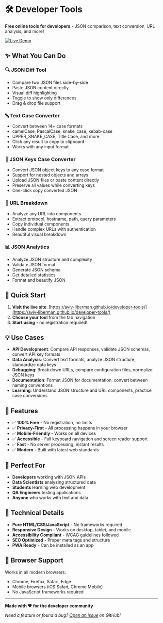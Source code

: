 # 🛠️ Developer Tools

**Free online tools for developers** - JSON comparison, text conversion, URL analysis, and more!

[![Live Demo](https://img.shields.io/badge/Live%20Demo-aviv--liberman.github.io/developer--tools-blue?style=for-the-badge&logo=github)](https://aviv-liberman.github.io/developer-tools/)

## ✨ What You Can Do

### 🔍 **JSON Diff Tool**
- Compare two JSON files side-by-side
- Paste JSON content directly
- Visual diff highlighting
- Toggle to show only differences
- Drag & drop file support

### 🔤 **Text Case Converter**
- Convert between 14+ case formats
- camelCase, PascalCase, snake_case, kebab-case
- UPPER_SNAKE_CASE, Title Case, and more
- Click any result to copy to clipboard
- Works with any input format

### 📝 **JSON Keys Case Converter**
- Convert JSON object keys to any case format
- Support for nested objects and arrays
- Upload JSON files or paste content directly
- Preserve all values while converting keys
- One-click copy converted JSON

### 🔗 **URL Breakdown**
- Analyze any URL into components
- Extract protocol, hostname, path, query parameters
- Copy individual components
- Handle complex URLs with authentication
- Beautiful visual breakdown

### 📊 **JSON Analytics**
- Analyze JSON structure and complexity
- Validate JSON format
- Generate JSON schema
- Get detailed statistics
- Format and beautify JSON

## 🚀 Quick Start

1. **Visit the live site**: [https://aviv-liberman.github.io/developer-tools/](https://aviv-liberman.github.io/developer-tools/)
2. **Choose your tool** from the tab navigation
3. **Start using** - no registration required!

## 💡 Use Cases

- **API Development**: Compare API responses, validate JSON schemas, convert API key formats
- **Data Analysis**: Convert text formats, analyze JSON structure, standardize data keys
- **Debugging**: Break down URLs, compare configuration files, normalize JSON keys
- **Documentation**: Format JSON for documentation, convert between naming conventions
- **Learning**: Understand JSON structure and URL components, practice case conversions

## 🌟 Features

- ✅ **100% Free** - No registration, no limits
- ✅ **Privacy-First** - All processing happens in your browser
- ✅ **Mobile-Friendly** - Works on all devices
- ✅ **Accessible** - Full keyboard navigation and screen reader support
- ✅ **Fast** - No server processing, instant results
- ✅ **Modern** - Built with latest web standards

## 🎯 Perfect For

- **Developers** working with JSON APIs
- **Data Scientists** analyzing structured data
- **Students** learning web development
- **QA Engineers** testing applications
- **Anyone** who works with text and data

## 🔧 Technical Details

- **Pure HTML/CSS/JavaScript** - No frameworks required
- **Responsive Design** - Works on desktop, tablet, and mobile
- **Accessibility Compliant** - WCAG guidelines followed
- **SEO Optimized** - Proper meta tags and structure
- **PWA Ready** - Can be installed as an app

## 📱 Browser Support

Works in all modern browsers:
- Chrome, Firefox, Safari, Edge
- Mobile browsers (iOS Safari, Chrome Mobile)
- No JavaScript frameworks required

---

**Made with ❤️ for the developer community**

*Need a feature or found a bug? [Open an issue](https://github.com/aviv-liberman/developer-tools/issues) on GitHub!*
